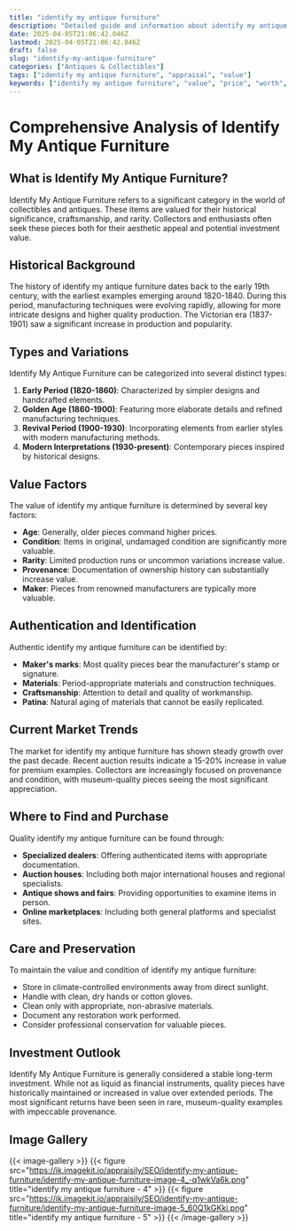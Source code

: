 ```yaml
---
title: "identify my antique furniture"
description: "Detailed guide and information about identify my antique furniture"
date: 2025-04-05T21:06:42.046Z
lastmod: 2025-04-05T21:06:42.046Z
draft: false
slug: "identify-my-antique-furniture"
categories: ["Antiques & Collectibles"]
tags: ["identify my antique furniture", "appraisal", "value"]
keywords: ["identify my antique furniture", "value", "price", "worth", "appraisal"]
---
```


# Comprehensive Analysis of Identify My Antique Furniture

## What is Identify My Antique Furniture?

Identify My Antique Furniture refers to a significant category in the world of collectibles and antiques. These items are valued for their historical significance, craftsmanship, and rarity. Collectors and enthusiasts often seek these pieces both for their aesthetic appeal and potential investment value.

## Historical Background

The history of identify my antique furniture dates back to the early 19th century, with the earliest examples emerging around 1820-1840. During this period, manufacturing techniques were evolving rapidly, allowing for more intricate designs and higher quality production. The Victorian era (1837-1901) saw a significant increase in production and popularity.

## Types and Variations

Identify My Antique Furniture can be categorized into several distinct types:

1. **Early Period (1820-1860)**: Characterized by simpler designs and handcrafted elements.
2. **Golden Age (1860-1900)**: Featuring more elaborate details and refined manufacturing techniques.
3. **Revival Period (1900-1930)**: Incorporating elements from earlier styles with modern manufacturing methods.
4. **Modern Interpretations (1930-present)**: Contemporary pieces inspired by historical designs.

## Value Factors

The value of identify my antique furniture is determined by several key factors:

- **Age**: Generally, older pieces command higher prices.
- **Condition**: Items in original, undamaged condition are significantly more valuable.
- **Rarity**: Limited production runs or uncommon variations increase value.
- **Provenance**: Documentation of ownership history can substantially increase value.
- **Maker**: Pieces from renowned manufacturers are typically more valuable.

## Authentication and Identification

Authentic identify my antique furniture can be identified by:

- **Maker's marks**: Most quality pieces bear the manufacturer's stamp or signature.
- **Materials**: Period-appropriate materials and construction techniques.
- **Craftsmanship**: Attention to detail and quality of workmanship.
- **Patina**: Natural aging of materials that cannot be easily replicated.

## Current Market Trends

The market for identify my antique furniture has shown steady growth over the past decade. Recent auction results indicate a 15-20% increase in value for premium examples. Collectors are increasingly focused on provenance and condition, with museum-quality pieces seeing the most significant appreciation.

## Where to Find and Purchase

Quality identify my antique furniture can be found through:

- **Specialized dealers**: Offering authenticated items with appropriate documentation.
- **Auction houses**: Including both major international houses and regional specialists.
- **Antique shows and fairs**: Providing opportunities to examine items in person.
- **Online marketplaces**: Including both general platforms and specialist sites.

## Care and Preservation

To maintain the value and condition of identify my antique furniture:

- Store in climate-controlled environments away from direct sunlight.
- Handle with clean, dry hands or cotton gloves.
- Clean only with appropriate, non-abrasive materials.
- Document any restoration work performed.
- Consider professional conservation for valuable pieces.

## Investment Outlook

Identify My Antique Furniture is generally considered a stable long-term investment. While not as liquid as financial instruments, quality pieces have historically maintained or increased in value over extended periods. The most significant returns have been seen in rare, museum-quality examples with impeccable provenance.


## Image Gallery

{{< image-gallery >}}
  {{< figure src="https://ik.imagekit.io/appraisily/SEO/identify-my-antique-furniture/identify-my-antique-furniture-image-4_-q1wkVa6k.png" title="identify my antique furniture - 4" >}}
  {{< figure src="https://ik.imagekit.io/appraisily/SEO/identify-my-antique-furniture/identify-my-antique-furniture-image-5_60Q1kGKki.png" title="identify my antique furniture - 5" >}}
{{< /image-gallery >}}

